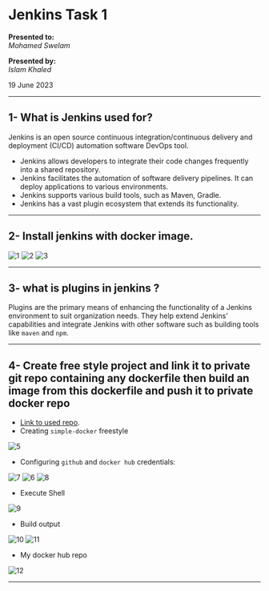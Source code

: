 # Jenkins Task 1

**Presented to:**    
_Mohamed Swelam_    

**Presented by:**   
_Islam Khaled_    

19 June 2023

-----------------------------------------
## 1- What is Jenkins used for?

Jenkins is an open source continuous integration/continuous delivery and 
deployment (CI/CD) automation software DevOps tool.    
- Jenkins allows developers to integrate their code changes frequently into a shared repository.
- Jenkins facilitates the automation of software delivery pipelines. It can deploy applications to various environments.
- Jenkins supports various build tools, such as Maven, Gradle.
- Jenkins has a vast plugin ecosystem that extends its functionality. 

-----------------------------------------
## 2- Install jenkins with docker image.

![1](https://github.com/eslamkhaled560/Sprints-Tasks/assets/54172897/0c2aad4b-1880-40eb-a943-d095753a9000)
![2](https://github.com/eslamkhaled560/Sprints-Tasks/assets/54172897/d3eb487d-5d65-45b7-b366-946ff5cac758)
![3](https://github.com/eslamkhaled560/Sprints-Tasks/assets/54172897/b46d1284-fb36-4c31-934c-61229c188686)

-----------------------------------------
## 3- what is plugins in jenkins ?

Plugins are the primary means of enhancing the functionality of a Jenkins 
environment to suit organization needs. They help extend 
Jenkins' capabilities and integrate Jenkins with other software such as building tools
like ```maven``` and ```npm```.

-----------------------------------------
## 4- Create free style project and link it to private git repo containing any dockerfile then build an image from this dockerfile and push it to private docker repo

- [Link to used repo](https://github.com/ianmiell/simple-dockerfile).
- Creating ```simple-docker``` freestyle

![5](https://github.com/eslamkhaled560/Sprints-Tasks/assets/54172897/4be31141-21dd-4f5f-8b0d-0bba4381957e)

- Configuring ```github``` and ```docker hub``` credentials:

![7](https://github.com/eslamkhaled560/Sprints-Tasks/assets/54172897/9389fcfb-c5fc-44c8-ab1a-47c34acf626f)
![6](https://github.com/eslamkhaled560/Sprints-Tasks/assets/54172897/1b8dc362-d7e8-42ed-b1c8-3e6db989b6c3)
![8](https://github.com/eslamkhaled560/Sprints-Tasks/assets/54172897/23712649-dd3a-4ad1-a670-85f984abcdc9)

- Execute Shell

![9](https://github.com/eslamkhaled560/Sprints-Tasks/assets/54172897/9dbba99c-84b5-4885-b023-17a2910c0ea2)

- Build output

![10](https://github.com/eslamkhaled560/Sprints-Tasks/assets/54172897/7f0cd12a-c688-4129-90c6-28217a7c2f9b)
![11](https://github.com/eslamkhaled560/Sprints-Tasks/assets/54172897/91971cee-5f07-4652-8476-7c5e8f371c03)

- My docker hub repo

![12](https://github.com/eslamkhaled560/Sprints-Tasks/assets/54172897/24174030-ed24-4340-ab3c-d6b9c0c78492)

-----------------------------------------
